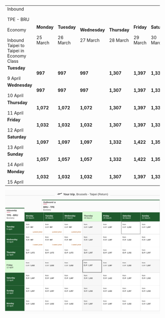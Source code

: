 |     |     |     |     |     |     |     |     |
| --- | --- | --- | --- | --- | --- | --- | --- |
| Inbound<br><br>TPE - BRU<br><br>Economy<br><br>Inbound Taipei to Taipei in Economy Class | **Monday**<br><br>25 March | **Tuesday**<br><br>26 March | **Wednesday**<br><br>27 March | **Thursday**<br><br>28 March | **Friday**<br><br>29 March | **Saturday**<br><br>30 March | **Sunday**<br><br>31 March |
| **Tuesday**<br><br>9 April | **997** | **997** | **997** | **1,307** | **1,397** | **1,332** | **1,307** |
| **Wednesday**<br><br>10 April | **997** | **997** | **997** | **1,307** | **1,397** | **1,332** | **1,307** |
| **Thursday**<br><br>11 April | **1,072** | **1,072** | **1,072** | **1,307** | **1,397** | **1,332** | **1,307** |
| **Friday**<br><br>12 April | **1,032** | **1,032** | **1,032** | **1,307** | **1,397** | **1,332** | **1,307** |
| **Saturday**<br><br>13 April | **1,097** | **1,097** | **1,097** | **1,332** | **1,422** | **1,357** | **1,332** |
| **Sunday**<br><br>14 April | **1,057** | **1,057** | **1,057** | **1,332** | **1,422** | **1,357** | **1,332** |
| **Monday**<br><br>15 April | **1,032** | **1,032** | **1,032** | **1,307** | **1,397** | **1,332** | **1,307** |

![](emirates.png)